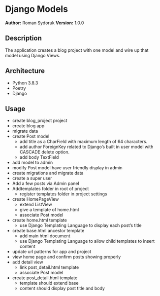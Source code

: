 # Django Models

**Author:** Roman Sydoruk **Version:** 1.0.0

## Description

The application creates a blog project with one model and wire up that model using Django Views.

## Architecture

* Python 3.8.3
* Poetry
* Django

## Usage 
* create blog_project project
* create blog app
* migrate data
* create Post model
    * add title as a CharField with maximum length of 64 characters.
    * add author ForeignKey related to Django’s built in user model with CASCADE delete option.
    * add body TextField
* add model to admin
* modify Post model have user friendly display in admin
* create migrations and migrate data
* create a super user
* Add a few posts via Admin panel
* Addtemplates folder in root of project
    * register templates folder in project settings
* create HomePageView
    * extend ListView
    * give a template of home.html
    * associate Post model
* create home.html template
    * use Django Templating Language to display each post’s title
* create base.html ancestor template
    * add main html document
    * use Django Templating Language to allow child templates to insert content
* update url patterns for app and project
* view home page and confirm posts showing properly
* add detail view
    * link post_detail.html template
    * associate Post model
* create post_detail.html template
    * template should extend base
    * content should display post title and body
